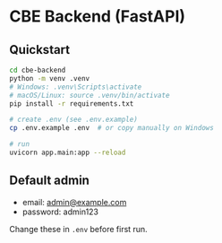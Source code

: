 # CBE Backend (FastAPI)

## Quickstart
```bash
cd cbe-backend
python -m venv .venv
# Windows: .venv\Scripts\activate
# macOS/Linux: source .venv/bin/activate
pip install -r requirements.txt

# create .env (see .env.example)
cp .env.example .env  # or copy manually on Windows

# run
uvicorn app.main:app --reload
```

## Default admin
- email: admin@example.com
- password: admin123

Change these in `.env` before first run.
